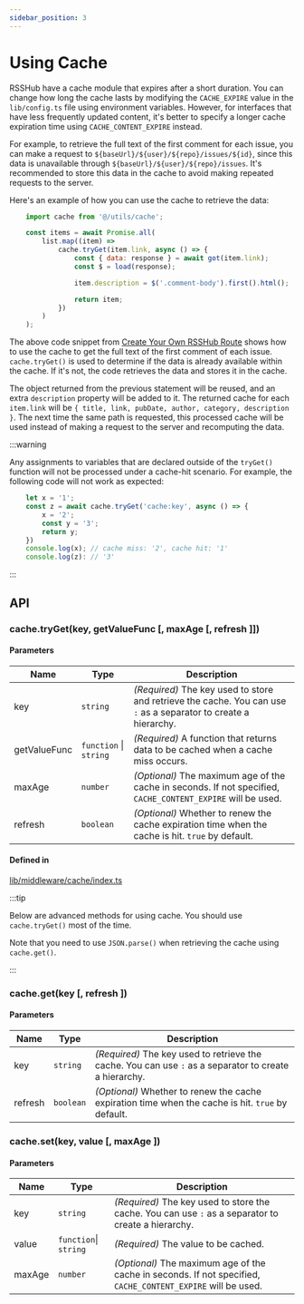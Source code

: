 ```yaml
---
sidebar_position: 3
---
```


# Using Cache

RSSHub have a cache module that expires after a short duration. You can change how long the cache lasts by modifying the `CACHE_EXPIRE` value in the `lib/config.ts` file using environment variables. However, for interfaces that have less frequently updated content, it's better to specify a longer cache expiration time using `CACHE_CONTENT_EXPIRE` instead.

For example, to retrieve the full text of the first comment for each issue, you can make a request to `${baseUrl}/${user}/${repo}/issues/${id}`, since this data is unavailable through `${baseUrl}/${user}/${repo}/issues`. It's recommended to store this data in the cache to avoid making repeated requests to the server.

Here's an example of how you can use the cache to retrieve the data:

```js
    import cache from '@/utils/cache';

    const items = await Promise.all(
        list.map((item) =>
            cache.tryGet(item.link, async () => {
                const { data: response } = await got(item.link);
                const $ = load(response);

                item.description = $('.comment-body').first().html();

                return item;
            })
        )
    );
```

The above code snippet from [Create Your Own RSSHub Route](/joinus/new-rss/start-code#better-reading-experience) shows how to use the cache to get the full text of the first comment of each issue. `cache.tryGet()` is used to determine if the data is already available within the cache. If it's not, the code retrieves the data and stores it in the cache.

The object returned from the previous statement will be reused, and an extra `description` property will be added to it. The returned cache for each `item.link` will be `{ title, link, pubDate, author, category, description }`. The next time the same path is requested, this processed cache will be used instead of making a request to the server and recomputing the data.

:::warning

Any assignments to variables that are declared outside of the `tryGet()` function will not be processed under a cache-hit scenario. For example, the following code will not work as expected:

```js
    let x = '1';
    const z = await cache.tryGet('cache:key', async () => {
        x = '2';
        const y = '3';
        return y;
    })
    console.log(x); // cache miss: '2', cache hit: '1'
    console.log(z): // '3'
```

:::

## API

### cache.tryGet(key, getValueFunc [, maxAge [, refresh ]])

#### Parameters

| Name | Type | Description |
| ---- | ---- | ----------- |
| key  | `string` | *(Required)* The key used to store and retrieve the cache. You can use `:` as a separator to create a hierarchy. |
| getValueFunc | `function` \| `string` | *(Required)* A function that returns data to be cached when a cache miss occurs.
| maxAge | `number` | *(Optional)* The maximum age of the cache in seconds. If not specified, `CACHE_CONTENT_EXPIRE` will be used. |
| refresh | `boolean` | *(Optional)* Whether to renew the cache expiration time when the cache is hit. `true` by default. |

#### Defined in

[lib/middleware/cache/index.ts](https://github.com/DIYgod/RSSHub/blob/master/lib/middleware/cache/index.ts#L58)

:::tip

Below are advanced methods for using cache. You should use `cache.tryGet()` most of the time.

Note that you need to use `JSON.parse()` when retrieving the cache using `cache.get()`.

:::

### cache.get(key [, refresh ])

#### Parameters

| Name | Type | Description |
| ---- | ---- | ----------- |
| key  | `string` | *(Required)* The key used to retrieve the cache. You can use `:` as a separator to create a hierarchy. |
| refresh | `boolean` | *(Optional)* Whether to renew the cache expiration time when the cache is hit. `true` by default. |

### cache.set(key, value [, maxAge ])

#### Parameters

| Name | Type | Description |
| ---- | ---- | ----------- |
| key  | `string` | *(Required)* The key used to store the cache. You can use `:` as a separator to create a hierarchy. |
| value | `function`\| `string` | *(Required)* The value to be cached. |
| maxAge | `number` | *(Optional)* The maximum age of the cache in seconds. If not specified, `CACHE_CONTENT_EXPIRE` will be used. |
